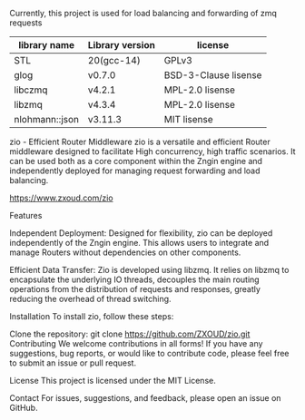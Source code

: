 Currently, this project is used for load balancing and forwarding of zmq requests

|library name|Library version|license|
|---|---|---|
|STL|20(gcc-14)|GPLv3|
|glog|v0.7.0|BSD-3-Clause lisense|
|libczmq|v4.2.1|MPL-2.0 lisense|
|libzmq|v4.3.4|MPL-2.0 lisense|
|nlohmann::json|v3.11.3|MIT lisense|




zio - Efficient Router Middleware
zio is a versatile and efficient Router middleware designed to facilitate High concurrency, high traffic scenarios. It can be used both as a core component within the Zngin engine and independently deployed for managing request forwarding and load balancing.

https://www.zxoud.com/zio

Features

Independent Deployment: Designed for flexibility, zio can be deployed independently of the Zngin engine. This allows users to integrate and manage Routers without dependencies on other components.

Efficient Data Transfer: Zio is developed using libzmq. It relies on libzmq to encapsulate the underlying IO threads, decouples the main routing operations from the distribution of requests and responses, greatly reducing the overhead of thread switching.

Installation
To install zio, follow these steps:

Clone the repository:
git clone https://github.com/ZXOUD/zio.git
Contributing
We welcome contributions in all forms! If you have any suggestions, bug reports, or would like to contribute code, please feel free to submit an issue or pull request.

License
This project is licensed under the MIT License.

Contact
For issues, suggestions, and feedback, please open an issue on GitHub.